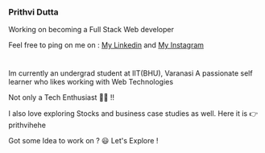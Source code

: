 ###                          Prithvi Dutta

Working on becoming a Full Stack Web developer

Feel free to ping on me on : [My Linkedin](www.linkedin.com/in/prithvi-dutta) 
                       and   [My Instagram](https://www.instagram.com/its.prithvi/)
#
Im currently an undergrad student at IIT(BHU), Varanasi
A passionate self learner  who likes working with Web Technologies  

Not only a Tech Enthusiast 👨‍💻 !!

I also love exploring Stocks and business case studies as well. Here it is 👉 prithvihehe

Got some Idea to work on ? 😃 Let's Explore ! 


